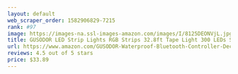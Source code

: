 ```yaml
---
layout: default 
﻿web_scraper_order: 1582906829-7215
rank: #97
image: https://images-na.ssl-images-amazon.com/images/I/8125DEONVjL.jpg
title: GUSODOR LED Strip Lights RGB Strips 32.8ft Tape Light 300 LEDs SMD5050 Waterproof Music Sync…
url: https://www.amazon.com/GUSODOR-Waterproof-Bluetooth-Controller-Decoration/dp/B07XHKN8QL/ref=zg_mw_hi_97?_encoding=UTF8&psc=1&refRID=DCHN01BKZ4RN4FT7PJ7H
reviews: 4.5 out of 5 stars
price: $33.89 
---
```

